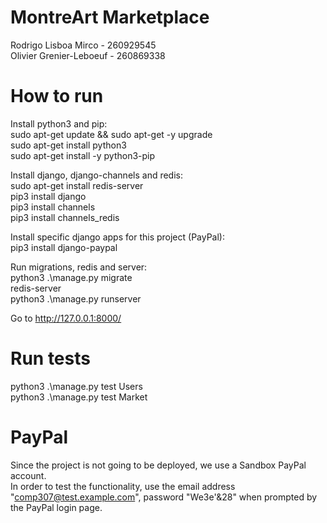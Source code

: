 # MontreArt Marketplace

Rodrigo Lisboa Mirco - 260929545  
Olivier Grenier-Leboeuf - 260869338


# How to run

Install python3 and pip:  
sudo apt-get update && sudo apt-get -y upgrade  
sudo apt-get install python3  
sudo apt-get install -y python3-pip  


Install django, django-channels and redis:  
sudo apt-get install redis-server  
pip3 install django  
pip3 install channels  
pip3 install channels_redis


Install specific django apps for this project (PayPal):  
pip3 install django-paypal


Run migrations, redis and server:  
python3 .\manage.py migrate  
redis-server  
python3 .\manage.py runserver  

Go to http://127.0.0.1:8000/


# Run tests

python3 .\manage.py test Users  
python3 .\manage.py test Market  


# PayPal

Since the project is not going to be deployed, we use a Sandbox PayPal account.  
In order to test the functionality, use the email address "comp307@test.example.com", password "We3e'&28" when prompted by the PayPal login page.